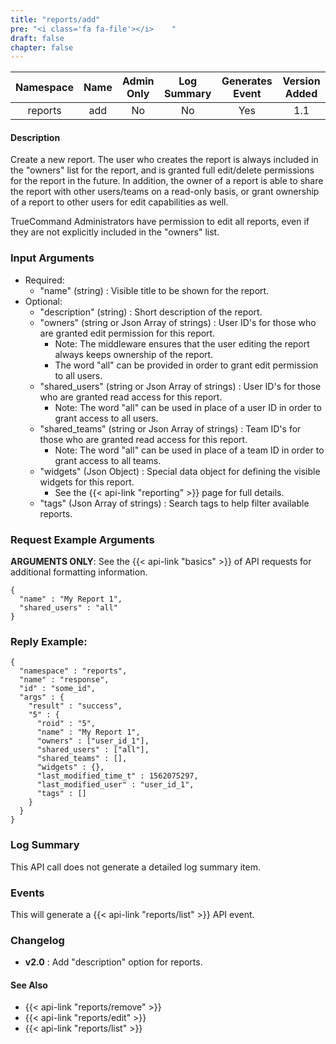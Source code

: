 ```yaml
---
title: "reports/add"
pre: "<i class='fa fa-file'></i>	"
draft: false
chapter: false
---
```


| Namespace | Name | Admin Only | Log Summary | Generates Event | Version Added
|:----------------:|:--------:|:--------:|:--------:|:--------:|:---:|
| reports | add | No | No | Yes | 1.1 |

#### Description
Create a new report. The user who creates the report is always included in the "owners" list for the report, and is granted full edit/delete permissions for the report in the future. In addition, the owner of a report is able to share the report with other users/teams on a read-only basis, or grant ownership of a report to other users for edit capabilities as well.

TrueCommand Administrators have permission to edit all reports, even if they are not explicitly included in the "owners" list.

### Input Arguments
* Required:
   * "name" (string) : Visible title to be shown for the report.
* Optional:
   * "description" (string) : Short description of the report.
   * "owners" (string or Json Array of strings) : User ID's for those who are granted edit permission for this report.
      * Note: The middleware ensures that the user editing the report always keeps ownership of the report.
      * The word "all" can be provided in order to grant edit permission to all users.
   * "shared_users" (string or Json Array of strings) : User ID's for those who are granted read access for this report.
      * Note: The word "all" can be used in place of a user ID in order to grant access to all users. 
   * "shared_teams" (string or Json Array of strings) : Team ID's for those who are granted read access for this report.
      * Note: The word "all" can be used in place of a team ID in order to grant access to all teams. 
   * "widgets" (Json Object) : Special data object for defining the visible widgets for this report.
      * See the {{< api-link "reporting" >}} page for full details.
   * "tags" (Json Array of strings) : Search tags to help filter available reports.

### Request Example Arguments
**ARGUMENTS ONLY**: See the {{< api-link "basics" >}} of API requests for additional formatting information.

```
{
  "name" : "My Report 1",
  "shared_users" : "all"
}
```

### Reply Example:
```
{
  "namespace" : "reports",
  "name" : "response",
  "id" : "some_id",
  "args" : {
    "result" : "success",
    "5" : {
      "roid" : "5",
      "name" : "My Report 1",
      "owners" : ["user_id_1"],
      "shared_users" : ["all"],
      "shared_teams" : [],
      "widgets" : {},
      "last_modified_time_t" : 1562075297,
      "last_modified_user" : "user_id_1",
      "tags" : []
    }
  }
}
```
### Log Summary
This API call does not generate a detailed log summary item.

### Events
This will generate a {{< api-link "reports/list" >}} API event.

### Changelog
* **v2.0** : Add "description" option for reports.

#### See Also
* {{< api-link "reports/remove" >}}
* {{< api-link "reports/edit" >}}
* {{< api-link "reports/list" >}}

